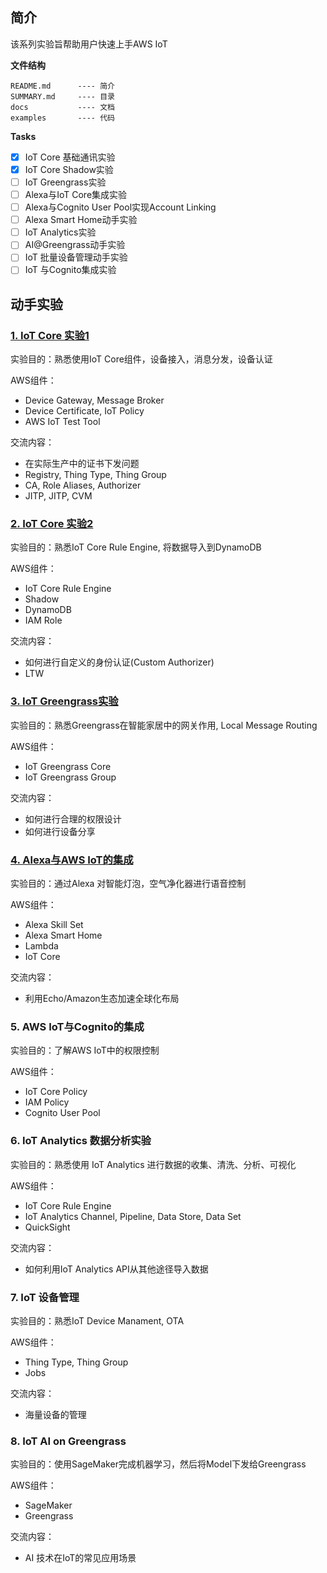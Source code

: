 ## 简介
该系列实验旨帮助用户快速上手AWS IoT


**文件结构**
```
README.md      ---- 简介
SUMMARY.md     ---- 目录
docs           ---- 文档
examples       ---- 代码
```

**Tasks**

- [x] IoT Core 基础通讯实验
- [x] IoT Core Shadow实验
- [ ] IoT Greengrass实验
- [ ] Alexa与IoT Core集成实验
- [ ] Alexa与Cognito User Pool实现Account Linking
- [ ] Alexa Smart Home动手实验
- [ ] IoT Analytics实验
- [ ] AI@Greengrass动手实验
- [ ] IoT 批量设备管理动手实验
- [ ] IoT 与Cognito集成实验

## 动手实验

### [1. IoT Core 实验1](docs/lab1.IoTCore.1.md)
实验目的：熟悉使用IoT Core组件，设备接入，消息分发，设备认证

AWS组件：
* Device Gateway, Message Broker
* Device Certificate, IoT Policy
* AWS IoT Test Tool
  
交流内容：
* 在实际生产中的证书下发问题
* Registry, Thing Type, Thing Group
* CA, Role Aliases, Authorizer
* JITP, JITP, CVM

### [2. IoT Core 实验2](docs/lab2.IoTCore.2.md)
实验目的：熟悉IoT Core Rule Engine, 将数据导入到DynamoDB

AWS组件：
* IoT Core Rule Engine
* Shadow
* DynamoDB
* IAM Role

交流内容：
* 如何进行自定义的身份认证(Custom Authorizer)
* LTW

### [3. IoT Greengrass实验](docs/lab3.greengrass.md)
实验目的：熟悉Greengrass在智能家居中的网关作用, Local Message Routing

AWS组件：
* IoT Greengrass Core
* IoT Greengrass Group

交流内容：
* 如何进行合理的权限设计
* 如何进行设备分享

### [4. Alexa与AWS IoT的集成](docs/lab4.Alexa.md)
实验目的：通过Alexa 对智能灯泡，空气净化器进行语音控制

AWS组件：
* Alexa Skill Set
* Alexa Smart Home
* Lambda
* IoT Core

交流内容：
* 利用Echo/Amazon生态加速全球化布局

### 5. AWS IoT与Cognito的集成
实验目的：了解AWS IoT中的权限控制

AWS组件：
* IoT Core Policy
* IAM Policy
* Cognito User Pool

### 6. IoT Analytics 数据分析实验
实验目的：熟悉使用 IoT Analytics 进行数据的收集、清洗、分析、可视化

AWS组件：
* IoT Core Rule Engine
* IoT Analytics Channel, Pipeline, Data Store, Data Set
* QuickSight
  
交流内容：
* 如何利用IoT Analytics API从其他途径导入数据

### 7. IoT 设备管理
实验目的：熟悉IoT Device Manament, OTA

AWS组件：
* Thing Type, Thing Group
* Jobs

交流内容：
* 海量设备的管理

### 8. IoT AI on Greengrass
实验目的：使用SageMaker完成机器学习，然后将Model下发给Greengrass

AWS组件：
* SageMaker
* Greengrass

交流内容：
* AI 技术在IoT的常见应用场景
